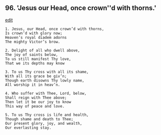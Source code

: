 
## 96.  'Jesus our Head, once crown''d with thorns.'
[edit](https://docs.google.com/document/d/16Ngb3SEGmU-ZXstvRyADQJT-x3dysO7F/edit?mode=html)



    1. Jesus, our Head, once crown’d with thorns,
    Is crown’d with glory now;
    Heaven’s royal diadem adorns 
    The mighty Victor’s brow.

    2. Delight of all who dwell above,
    The joy of saints below,
    To us still manifest Thy love,
    That we its depths may know

    3. To us Thy cross with all its shame,
    With all its grace be giv’n;
    Though earth disowns Thy lowly name, 
    All worship it in heav’n.

    4. Who suffer with Thee, Lord, below,
    Shall reign with Thee above;
    Then let it be our joy to know 
    This way of peace and love.

    5. To us Thy cross is life and health,
    Though shame and death to Thee; 
    Our present glory, joy, and wealth,
    Our everlasting stay.
